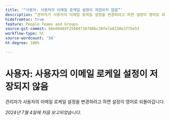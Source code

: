 ```yaml
---
title: '“사용자: 사용자의 이메일 로케일 설정이 저장되지 않음”'
description: “관리자가 사용자의 이메일 로케일 설정을 변경하려고 하면 설정이 영어로 되돌아갑니다.”
hidefromtoc: true
feature: People Teams and Groups
source-git-commit: b6ed840df25684f16f88bc30fe7a8138e37fbe53
workflow-type: ht
source-wordcount: '56'
ht-degree: 100%

---
```



# 사용자: 사용자의 이메일 로케일 설정이 저장되지 않음

관리자가 사용자의 이메일 로케일 설정을 변경하려고 하면 설정이 영어로 되돌아갑니다.

_2024년 7월 4일에 처음 보고되었습니다._
